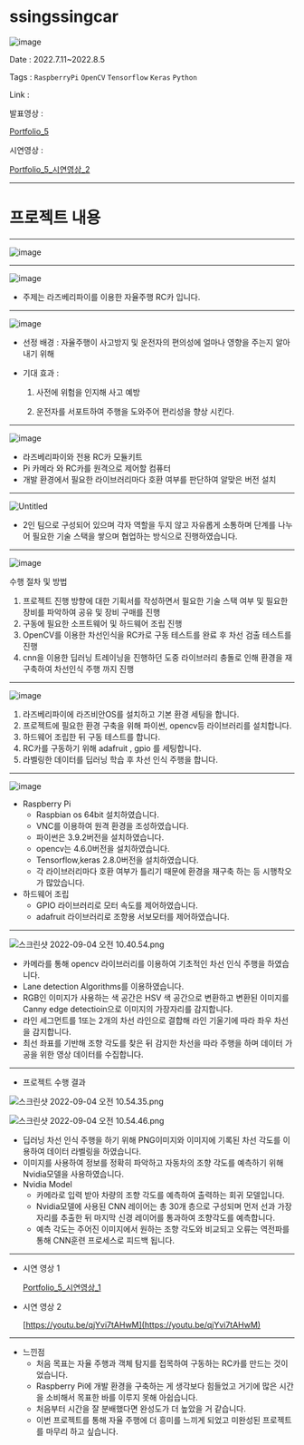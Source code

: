 # ssingssingcar

![image](https://user-images.githubusercontent.com/97435321/190101369-48335e3b-b0b4-4c86-b029-8ba9200d401a.png)



Date : 2022.7.11~2022.8.5

Tags : `RaspberryPi` `OpenCV` `Tensorflow` `Keras` `Python`

Link : 



발표영상 : 

[Portfolio_5](https://youtu.be/etcQFuLz-nA)

시연영상 : 

[Portfolio_5_시연영상_2](https://www.youtube.com/watch?v=qjYvi7tAHwM)

---

# **프로젝트 내용**

---

![image](https://user-images.githubusercontent.com/97435321/190101633-a3ad58c2-86b5-4e71-aef0-3b6b63a22d27.png)

---

![image](https://user-images.githubusercontent.com/97435321/190101760-58976dbf-1705-4fc2-a780-9cbade5d3049.png)

- 주제는 라즈베리파이를 이용한 자율주행 RC카 입니다.

---

![image](https://user-images.githubusercontent.com/97435321/190101817-b5ed46dc-3505-4037-b1f0-b9bf109f22cf.png)

- 선정 배경  : 자율주행이 사고방지 및 운전자의 편의성에 얼마나 영향을 주는지 알아내기 위해
- 기대 효과 :
    
     1.   사전에 위험을 인지해 사고 예방
    
    1. 운전자를 서포트하여 주행을 도와주어 편리성을 향상 시킨다.

---

![image](https://user-images.githubusercontent.com/97435321/190101958-74c7fde2-a34c-4754-b695-632a2e6abc40.png)

- 라즈베리파이와 전용 RC카 모듈키트
- Pi 카메라 와 RC카를 원격으로 제어할 컴퓨터
- 개발 환경에서 필요한 라이브러리마다 호환 여부를 판단하여 알맞은 버전 설치

---

![Untitled](https://s3-us-west-2.amazonaws.com/secure.notion-static.com/30a6a67d-2a0b-4021-81dd-b5684b41cd79/Untitled.png)

- 2인 팀으로 구성되어 있으며 각자 역할을 두지 않고 자유롭게 소통하며 단계를 나누어 필요한 기술 스택을 쌓으며 협업하는 방식으로 진행하였습니다.

---

![image](https://user-images.githubusercontent.com/97435321/190102168-db2120c5-93a3-4c1e-9839-83f10a2e12ba.png)

수행 절차 및 방법

1. 프로젝트 진행 방향에 대한 기획서를 작성하면서 필요한 기술 스택 여부 및 필요한 장비를 파악하여 공유 및 장비 구매를 진행
2. 구동에 필요한 소프트웨어 및 하드웨어 조립 진행
3. OpenCV를 이용한 차선인식을 RC카로 구동 테스트를 완료 후 차선 검출 테스트를 진행
4. cnn을 이용한 딥러닝 트레이닝을 진행하던 도중 라이브러리 충돌로 인해 환경을 재구축하여 차선인식 주행 까지 진행

---

![image](https://user-images.githubusercontent.com/97435321/190102326-3ebbeb16-bfa7-4c9e-8524-7c59ad321b38.png)

1. 라즈베리파이에 라즈비안OS를 설치하고 기본 환경 세팅을 합니다.
2. 프로젝트에 필요한 환경 구축을 위해 파이썬, opencv등 라이브러리를 설치합니다.
3. 하드웨어 조립한 뒤 구동 테스트를 합니다.
4. RC카를 구동하기 위해 adafruit , gpio 를 세팅합니다.
5. 라벨링한 데이터를 딥러닝 학습 후 차선 인식 주행을 합니다.

---

![image](https://user-images.githubusercontent.com/97435321/190102422-642e973f-2b09-47ba-b2b8-699e78c7d76f.png)

- Raspberry Pi
    - Raspbian os 64bit 설치하였습니다.
    - VNC를 이용하여 원격 환경을 조성하였습니다.
    - 파이썬은 3.9.2버전을 설치하였습니다.
    - opencv는 4.6.0버전을 설치하였습니다.
    - Tensorflow,keras 2.8.0버전을 설치하였습니다.
    - 각 라이브러리마다 호환 여부가 틀리기 때문에 환경을 재구축 하는 등 시행착오가 많았습니다.
- 하드웨어 조립
    - GPIO 라이브러리로 모터 속도를 제어하였습니다.
    - adafruit 라이브러리로 조향용 서보모터를 제어하였습니다.

---

![스크린샷 2022-09-04 오전 10.40.54.png](https://s3-us-west-2.amazonaws.com/secure.notion-static.com/be3d0147-fd6d-44d5-8657-906084664824/%E1%84%89%E1%85%B3%E1%84%8F%E1%85%B3%E1%84%85%E1%85%B5%E1%86%AB%E1%84%89%E1%85%A3%E1%86%BA_2022-09-04_%E1%84%8B%E1%85%A9%E1%84%8C%E1%85%A5%E1%86%AB_10.40.54.png)

- 카메라를 통해 opencv 라이브러리를 이용하여 기초적인 차선 인식 주행을 하였습니다.
- Lane detection Algorithms를 이용하였습니다.
- RGB인 이미지가 사용하는 색 공간은 HSV 색 공간으로 변환하고 변환된 이미지를 Canny edge detectioin으로 이미지의 가장자리를 감지합니다.
- 라인 세그먼트를 1또는 2개의 차선 라인으로 결합해 라인 기울기에 따라 좌우 차선을 감지합니다.
- 최선 좌표를 기반해 조향 각도를 찾은 뒤 감지한 차선을 따라 주행을 하며 데이터 가공을 위한 영상 데이터를 수집합니다.

---

- 프로젝트 수행 결과

![스크린샷 2022-09-04 오전 10.54.35.png](https://s3-us-west-2.amazonaws.com/secure.notion-static.com/964b0508-0017-4a1a-9a73-b0fa2698b175/%E1%84%89%E1%85%B3%E1%84%8F%E1%85%B3%E1%84%85%E1%85%B5%E1%86%AB%E1%84%89%E1%85%A3%E1%86%BA_2022-09-04_%E1%84%8B%E1%85%A9%E1%84%8C%E1%85%A5%E1%86%AB_10.54.35.png)

![스크린샷 2022-09-04 오전 10.54.46.png](https://s3-us-west-2.amazonaws.com/secure.notion-static.com/1bc2aa17-0940-45f6-8b38-da2ff2e3943e/%E1%84%89%E1%85%B3%E1%84%8F%E1%85%B3%E1%84%85%E1%85%B5%E1%86%AB%E1%84%89%E1%85%A3%E1%86%BA_2022-09-04_%E1%84%8B%E1%85%A9%E1%84%8C%E1%85%A5%E1%86%AB_10.54.46.png)

- 딥러닝 차선 인식 주행을 하기 위해 PNG이미지와 이미지에 기록된 차선 각도를 이용하여 데이터 라벨링을 하였습니다.
- 이미지를 사용하여 정보를 정확히 파악하고 자동차의 조향 각도를 예측하기 위해 Nvidia모델을 사용하였습니다.
- Nvidia Model
    - 카메라로 입력 받아 차량의 조향 각도를 예측하여 출력하는 회귀 모델입니다.
    - Nvidia모델에 사용된 CNN 레이어는 총 30개 층으로 구성되며 먼저 선과 가장자리를 추출한 뒤 마지막 신경 레이어를 통과하여 조향각도를 예측합니다.
    - 예측 각도는 주어진 이미지에서 원하는 조향 각도와 비교되고 오류는 역전파를 통해 CNN훈련 프로세스로 피드백 됩니다.

---

- 시연 영상 1
    
    [Portfolio_5_시연영상_1](https://youtube.com/shorts/YQ5VaTC-17k)
    
- 시연 영상 2

    [https://youtu.be/qjYvi7tAHwM](https://youtu.be/qjYvi7tAHwM)

---

- 느낀점
    - 처음 목표는 자율 주행과 객체 탐지를 접목하여 구동하는 RC카를 만드는 것이었습니다.
    - Raspberry Pi에 개발 환경을 구축하는 게 생각보다 힘들었고 거기에 많은 시간을 소비해서 목표한 바를 이루지 못해 아쉽습니다.
    - 처음부터 시간을 잘 분배했다면 완성도가 더 높았을 거 같습니다.
    - 이번 프로젝트를 통해 자율 주행에 더 흥미를 느끼게 되었고 미완성된 프로젝트를 마무리 하고 싶습니다.
